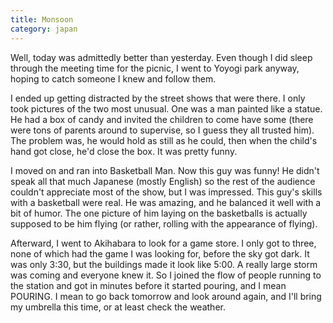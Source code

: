 ```yaml
---
title: Monsoon
category: japan
---
```

Well, today was admittedly better than yesterday. Even though I did sleep through the meeting time for the picnic, I went to Yoyogi park anyway, hoping to catch someone I knew and follow them.

I ended up getting distracted by the street shows that were there. I only took pictures of the two most unusual. One was a man painted like a statue. He had a box of candy and invited the children to come have some (there were tons of parents around to supervise, so I guess they all trusted him). The problem was, he would hold as still as he could, then when the child's hand got close, he'd close the box. It was pretty funny.

I moved on and ran into Basketball Man. Now this guy was funny! He didn't speak all that much Japanese (mostly English) so the rest of the audience couldn't appreciate most of the show, but I was impressed. This guy's skills with a basketball were real. He was amazing, and he balanced it well with a bit of humor. The one picture of him laying on the basketballs is actually supposed to be him flying (or rather, rolling with the appearance of flying).

Afterward, I went to Akihabara to look for a game store. I only got to three, none of which had the game I was looking for, before the sky got dark. It was only 3:30, but the buildings made it look like 5:00. A really large storm was coming and everyone knew it. So I joined the flow of people running to the station and got in minutes before it started pouring, and I mean POURING. I mean to go back tomorrow and look around again, and I'll bring my umbrella this time, or at least check the weather.
